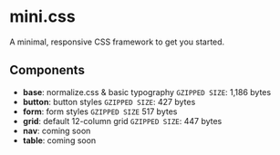 # mini.css
A minimal, responsive CSS framework to get you started.

## Components

- **base**: normalize.css & basic typography `GZIPPED SIZE`: 1,186 bytes
- **button**: button styles `GZIPPED SIZE`: 427 bytes
- **form**: form styles `GZIPPED SIZE` 517 bytes
- **grid**:	default 12-column grid `GZIPPED SIZE`: 447 bytes
- **nav**: coming soon
- **table**: coming soon
